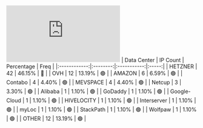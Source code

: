 ![Diagramm](https://github.com/obajay/StateSync-snapshots/blob/main/Projects/Aura/1/README.md)
| Data Center | IP Count | Percentage | Freq |
|:------------:|:--------:|:-----------:|:-----:|
| HETZNER | 42 | 46.15% | 🔴 |
| OVH | 12 | 13.19% | 🟢 |
| AMAZON | 6 | 6.59% | 🟢 |
| Contabo | 4 | 4.40% | 🟢 |
| MEVSPACE | 4 | 4.40% | 🟢 |
| Netcup | 3 | 3.30% | 🟢 |
| Alibaba | 1 | 1.10% | 🟢 |
| GoDaddy | 1 | 1.10% | 🟢 |
| Google-Cloud | 1 | 1.10% | 🟢 |
| HIVELOCITY | 1 | 1.10% | 🟢 |
| Interserver | 1 | 1.10% | 🟢 |
| myLoc | 1 | 1.10% | 🟢 |
| StackPath | 1 | 1.10% | 🟢 |
| Wolfpaw | 1 | 1.10% | 🟢 |
| OTHER | 12 | 13.19% | 🟢 |